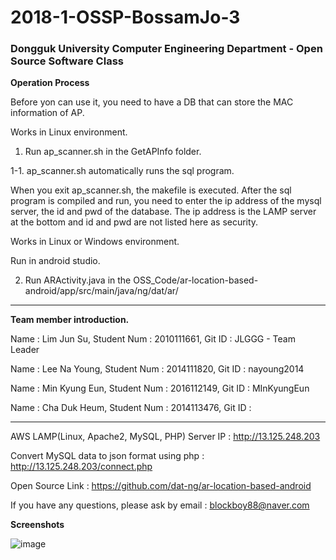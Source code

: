 # 2018-1-OSSP-BossamJo-3 
### Dongguk University Computer Engineering Department - Open Source Software Class


__Operation Process__

Before yon can use it, you need to have a DB that can store the MAC information of AP.

Works in Linux environment.
1. Run ap_scanner.sh in the GetAPInfo folder.

1-1. ap_scanner.sh automatically runs the sql program.

When you exit ap_scanner.sh, the makefile is executed. After the sql program is compiled and run, you need to enter the ip address of the mysql server, the id and pwd of the database. The ip address is the LAMP server at the bottom and id and pwd are not listed here as security.

Works in Linux or Windows environment.

Run in android studio.

2. Run ARActivity.java in the OSS_Code/ar-location-based-android/app/src/main/java/ng/dat/ar/
---

__Team member introduction.__

Name : Lim Jun Su, Student Num : 2010111661, Git ID : JLGGG - Team Leader

Name : Lee Na Young, Student Num : 2014111820, Git ID : nayoung2014

Name : Min Kyung Eun, Student Num : 2016112149, Git ID : MInKyungEun

Name : Cha Duk Heum, Student Num : 2014113476, Git ID : 

---

AWS LAMP(Linux, Apache2, MySQL, PHP) Server IP : <http://13.125.248.203>

Convert MySQL data to json format using php : <http://13.125.248.203/connect.php> 

Open Source Link : <https://github.com/dat-ng/ar-location-based-android>

If you have any questions, please ask by email : blockboy88@naver.com

__Screenshots__

![image](https://user-images.githubusercontent.com/18206655/41920823-7ae0e56e-799c-11e8-96a8-61ca8f7b7e45.jpg)



